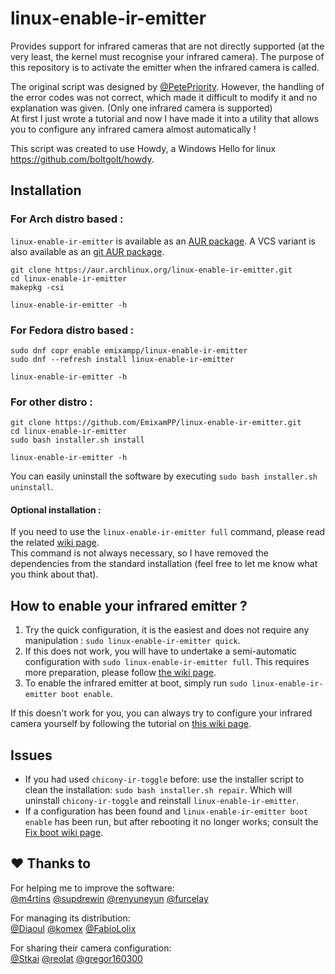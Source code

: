 # linux-enable-ir-emitter
Provides support for infrared cameras that are not directly supported (at the very least, the kernel must recognise your infrared camera). The purpose of this repository is to activate the emitter when the infrared camera is called. 

The original script was designed by [@PetePriority](https://github.com/PetePriority/chicony-ir-toggle). However, the handling of the error codes was not correct, which made it difficult to modify it and no explanation was given. (Only one infrared camera is supported)\
At first I just wrote a tutorial and now I have made it into a utility that allows you to configure any infrared camera almost automatically !

This script was created to use Howdy, a Windows Hello for linux <https://github.com/boltgolt/howdy>.

## Installation
### For Arch distro based :
`linux-enable-ir-emitter` is available as an [AUR package](https://aur.archlinux.org/packages/linux-enable-ir-emitter/).
A VCS variant is also available as an [git AUR package](https://aur.archlinux.org/packages/linux-enable-ir-emitter-git/).
``` shell
git clone https://aur.archlinux.org/linux-enable-ir-emitter.git
cd linux-enable-ir-emitter
makepkg -csi

linux-enable-ir-emitter -h
```

### For Fedora distro based :
``` shell
sudo dnf copr enable emixampp/linux-enable-ir-emitter
sudo dnf --refresh install linux-enable-ir-emitter

linux-enable-ir-emitter -h
```

### For other distro :
``` shell
git clone https://github.com/EmixamPP/linux-enable-ir-emitter.git
cd linux-enable-ir-emitter
sudo bash installer.sh install

linux-enable-ir-emitter -h
```

You can easily uninstall the software by executing `sudo bash installer.sh uninstall`.

#### Optional installation :
If you need to use the `linux-enable-ir-emitter full` command, please read the related [wiki page](https://github.com/EmixamPP/linux-enable-ir-emitter/wiki/Semi-automatic-configuration).\
This command is not always necessary, so I have removed the dependencies from the standard installation (feel free to let me know what you think about that). 

## How to enable your infrared emitter ?
1. Try the quick configuration, it is the easiest and does not require any manipulation : `sudo linux-enable-ir-emitter quick`.
2. If this does not work, you will have to undertake a semi-automatic configuration with `sudo linux-enable-ir-emitter full`.
This requires more preparation, please follow [the wiki page](https://github.com/EmixamPP/linux-enable-ir-emitter/wiki/Semi-automatic-configuration). 
3. To enable the infrared emitter at boot, simply run `sudo linux-enable-ir-emitter boot enable`.

If this doesn't work for you, you can always try to configure your infrared camera yourself by following the tutorial on [this wiki page](https://github.com/EmixamPP/linux-enable-ir-emitter/wiki/Manual-configuration).

## Issues
- If you had used `chicony-ir-toggle` before: use the installer script to clean the installation: `sudo bash installer.sh repair`. Which will uninstall `chicony-ir-toggle` and reinstall `linux-enable-ir-emitter`. 
- If a configuration has been found and `linux-enable-ir-emitter boot enable` has been run, but after rebooting it no longer works; consult the [Fix boot wiki page](https://github.com/EmixamPP/linux-enable-ir-emitter/wiki/Fix-boot).

## :hearts: Thanks to
For helping me to improve the software:\
[@m4rtins](https://github.com/m4rtins) [@supdrewin](https://github.com/supdrewin) [@renyuneyun](https://github.com/renyuneyun) [@furcelay](https://github.com/furcelay)

For managing its distribution:\
[@Diaoul](https://github.com/Diaoul) [@komex](https://github.com/komex) [@FabioLolix](https://github.com/FabioLolix)

For sharing their camera configuration:\
[@Stkai](https://github.com/Stkai) [@reolat](https://github.com/reolat) [@gregor160300](https://github.com/gregor160300)

